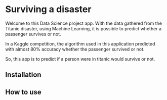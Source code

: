 # Surviving a disaster

Welcome to this Data Science project app. With the data gathered
from the Titanic disaster, using Machine Learning, 
it is possible to predict whether a passenger survives or not.

In a Kaggle competition, the algorithm used in this 
application predicted with almost 80% accuracy whether 
the passenger survived or not.

So, this app is to predict if a person were in titanic would survive or not. 

## Installation


## How to use




 